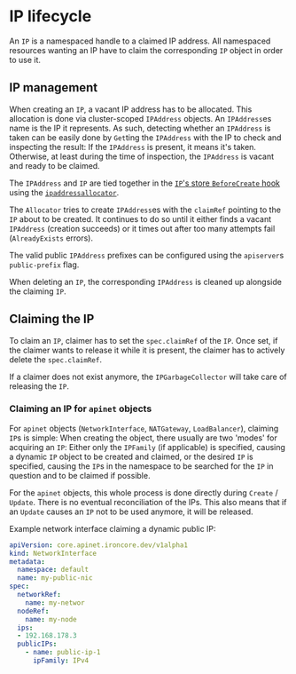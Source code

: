 # IP lifecycle

An `IP` is a namespaced handle to a claimed IP address.
All namespaced resources wanting an IP have to claim the corresponding
`IP` object in order to use it.

## IP management

When creating an `IP`, a vacant IP address has to be allocated.
This allocation is done via cluster-scoped `IPAddress` objects.
An `IPAddress`es name is the IP it represents. As such, detecting whether
an `IPAddress` is taken can be easily done by `Get`ting the `IPAddress`
with the IP to check and inspecting the result: If the `IPAddress` is
present, it means it's taken. Otherwise, at least during the time of
inspection, the `IPAddress` is vacant and ready to be claimed.

The `IPAddress` and `IP` are tied together in the
[`IP`'s store `BeforeCreate` hook](../../internal/registry/ip/storage.go) using
the [`ipaddressallocator`](../../internal/registry/ip/ipaddressallocator/ipaddressallocator.go).

The `Allocator` tries to create `IPAddress`es with the `claimRef` pointing
to the `IP` about to be created. It continues to do so until it either
finds a vacant `IPAddress` (creation succeeds) or it times out after too
many attempts fail (`AlreadyExists` errors).

The valid public `IPAddress` prefixes can be configured using the
`apiserver`s `public-prefix` flag.

When deleting an `IP`, the corresponding `IPAddress` is cleaned up
alongside the claiming `IP`.

## Claiming the IP

To claim an `IP`, claimer has to set the `spec.claimRef` of the `IP`.
Once set, if the claimer wants to release it while it is present, the
claimer has to actively delete the `spec.claimRef`.

If a claimer does not exist anymore, the `IPGarbageCollector` will take
care of releasing the `IP`.

### Claiming an IP for `apinet` objects

For `apinet` objects (`NetworkInterface`, `NATGateway`, `LoadBalancer`),
claiming `IP`s is simple: When creating the object, there usually are
two 'modes' for acquiring an `IP`: Either only the `IPFamily` (if applicable)
is specified, causing a dynamic `IP` object to be created and claimed, or
the desired `IP` is specified, causing the `IP`s in the namespace to be
searched for the `IP` in question and to be claimed if possible.

For the `apinet` objects, this whole process is done directly during
`Create` / `Update`. There is no eventual reconciliation of the IPs.
This also means that if an `Update` causes an `IP` not to be used anymore,
it will be released.

Example network interface claiming a dynamic public IP:

```yaml
apiVersion: core.apinet.ironcore.dev/v1alpha1
kind: NetworkInterface
metadata:
  namespace: default
  name: my-public-nic
spec:
  networkRef:
    name: my-networ
  nodeRef:
    name: my-node
  ips:
  - 192.168.178.3
  publicIPs:
    - name: public-ip-1
      ipFamily: IPv4
```
